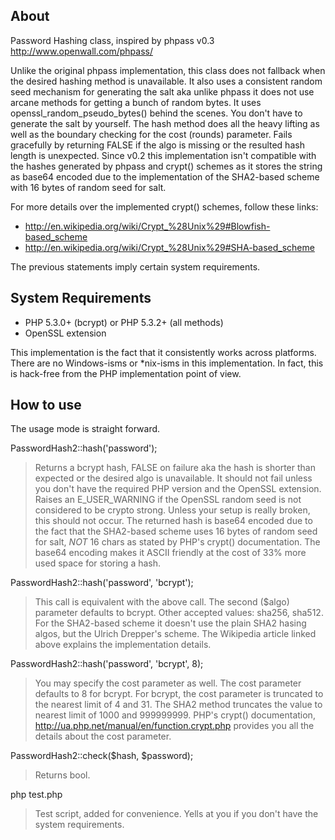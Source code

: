 ## About

Password Hashing class, inspired by phpass v0.3
http://www.openwall.com/phpass/

Unlike the original phpass implementation, this class does not fallback when the
desired hashing method is unavailable. It also uses a consistent random seed
mechanism for generating the salt aka unlike phpass it does not use arcane
methods for getting a bunch of random bytes. It uses
openssl_random_pseudo_bytes() behind the scenes. You don't have to generate the
salt by yourself. The hash method does all the heavy lifting as well as the
boundary checking for the cost (rounds) parameter. Fails gracefully by returning
FALSE if the algo is missing or the resulted hash length is unexpected. Since
v0.2 this implementation isn't compatible with the hashes generated by phpass
and crypt() schemes as it stores the string as base64 encoded due to the
implementation of the SHA2-based scheme with 16 bytes of random seed for salt.

For more details over the implemented crypt() schemes, follow these links:

 - http://en.wikipedia.org/wiki/Crypt_%28Unix%29#Blowfish-based_scheme
 - http://en.wikipedia.org/wiki/Crypt_%28Unix%29#SHA-based_scheme

The previous statements imply certain system requirements.

## System Requirements

 * PHP 5.3.0+ (bcrypt) or PHP 5.3.2+ (all methods)
 * OpenSSL extension

This implementation is the fact that it consistently works across platforms.
There are no Windows-isms or *nix-isms in this implementation. In fact, this is
hack-free from the PHP implementation point of view.

## How to use

The usage mode is straight forward.

PasswordHash2::hash('password');

> Returns a bcrypt hash, FALSE on failure aka the hash is shorter than expected
> or the desired algo is unavailable. It should not fail unless you don't have
> the required PHP version and the OpenSSL extension. Raises an E_USER_WARNING
> if the OpenSSL random seed is not considered to be crypto strong. Unless your
> setup is really broken, this should not occur. The returned hash is base64
> encoded due to the fact that the SHA2-based scheme uses 16 bytes of random
> seed for salt, *NOT* 16 chars as stated by PHP's crypt() documentation. The
> base64 encoding makes it ASCII friendly at the cost of 33% more used space for
> storing a hash.

PasswordHash2::hash('password', 'bcrypt');

> This call is equivalent with the above call. The second ($algo) parameter
> defaults to bcrypt. Other accepted values: sha256, sha512. For the SHA2-based
> scheme it doesn't use the plain SHA2 hasing algos, but the Ulrich Drepper's
> scheme. The Wikipedia article linked above explains the implementation
> details.

PasswordHash2::hash('password', 'bcrypt', 8);

> You may specify the cost parameter as well. The cost parameter defaults to 8
> for bcrypt. For bcrypt, the cost parameter is truncated to the nearest limit
> of 4 and 31. The SHA2 method truncates the value to nearest limit of 1000 and
> 999999999. PHP's crypt() documentation,
> http://ua.php.net/manual/en/function.crypt.php provides you all the details
> about the cost parameter.

PasswordHash2::check($hash, $password);

> Returns bool.

php test.php

> Test script, added for convenience. Yells at you if you don't have the system
> requirements.

